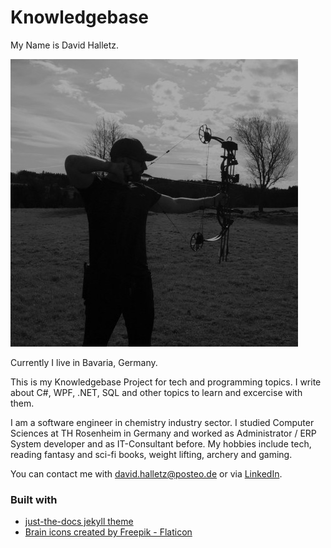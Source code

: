 
# Knowledgebase

My Name is David Halletz.

![David Halletz](/assets/images/David_Halletz.jpg)

Currently I live in Bavaria, Germany.

This is my Knowledgebase Project for tech and programming topics. I write about C#, WPF, .NET, SQL and other topics to learn and excercise with them.


I am a software engineer in chemistry industry sector. I studied Computer Sciences at TH Rosenheim in Germany and worked as Administrator / ERP System developer and as IT-Consultant before. 
My hobbies include tech, reading fantasy and sci-fi books, weight lifting, archery and gaming.

You can contact me with [david.halletz@posteo.de](mail-to:david.halletz@posteo.de) or via [LinkedIn](https://www.linkedin.com/in/david-halletz/).

### Built with

* [just-the-docs jekyll theme](https://github.com/just-the-docs/just-the-docs) 
* [Brain icons created by Freepik - Flaticon](https://www.flaticon.com/free-icons/brain) 